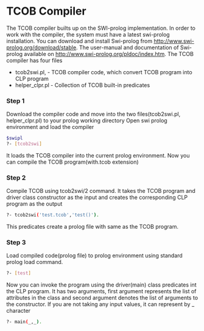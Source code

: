 # TCOB Compiler
The TCOB compiler builts up on the SWI-prolog implementation. In order to work with the compiler, the system must have a latest swi-prolog installation. You can download and install Swi-prolog from http://www.swi-prolog.org/download/stable. The user-manual and documentation of Swi-prolog available on http://www.swi-prolog.org/pldoc/index.htm. The TCOB compiler has four files

* tcob2swi.pl, - TCOB compiler code, which convert TCOB program into CLP program
* helper_clpr.pl - Collection of TCOB built-in predicates

### Step 1
Download the compiler code and move into the two files(tcob2swi.pl, helper_clpr.pl) to your prolog working directory
Open swi prolog environment and load the compiler
```sh
$swipl
?- [tcob2swi]
```
It loads the TCOB compiler into the current prolog environment. Now you can compile the TCOB program(with.tcob extension)
### Step 2
Compile TCOB using tcob2swi/2 command. It takes the TCOB program and driver class constructor as the input and creates the corresponding CLP program as the output
```sh
?- tcob2swi('test.tcob','test()').
```
This predicates create a prolog file with same as the TCOB program.

### Step 3

Load compiled code(prolog file) to prolog environment using standard prolog load command.
```sh
?- [test]
```
Now you can invoke the program using the driver(main) class predicates int the CLP program. It has two arguments, first argument represents the list of attributes in the class and second argument denotes the list of arguments to the constructor. If you are not taking any input values, it can represent by _ character 
```sh
?- main(_,_).
```

